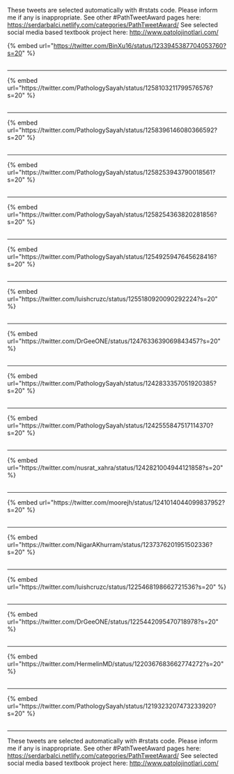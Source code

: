 

These tweets are selected automatically with #rstats code. Please inform me if any is inappropriate.
See other #PathTweetAward pages here: https://serdarbalci.netlify.com/categories/PathTweetAward/ 
See selected social media based textbook project here: http://www.patolojinotlari.com/

{% embed url="https://twitter.com/BinXu16/status/1233945387704053760?s=20" %}<br>
<br>
<hr>
{% embed url="https://twitter.com/PathologySayah/status/1258103211799576576?s=20" %}<br>
<br>
<hr>
{% embed url="https://twitter.com/PathologySayah/status/1258396146080366592?s=20" %}<br>
<br>
<hr>
{% embed url="https://twitter.com/PathologySayah/status/1258253943790018561?s=20" %}<br>
<br>
<hr>
{% embed url="https://twitter.com/PathologySayah/status/1258254363820281856?s=20" %}<br>
<br>
<hr>
{% embed url="https://twitter.com/PathologySayah/status/1254925947645628416?s=20" %}<br>
<br>
<hr>
{% embed url="https://twitter.com/luishcruzc/status/1255180920090292224?s=20" %}<br>
<br>
<hr>
{% embed url="https://twitter.com/DrGeeONE/status/1247633639069843457?s=20" %}<br>
<br>
<hr>
{% embed url="https://twitter.com/PathologySayah/status/1242833357051920385?s=20" %}<br>
<br>
<hr>
{% embed url="https://twitter.com/PathologySayah/status/1242555847517114370?s=20" %}<br>
<br>
<hr>
{% embed url="https://twitter.com/nusrat_xahra/status/1242821004944121858?s=20" %}<br>
<br>
<hr>
{% embed url="https://twitter.com/moorejh/status/1241014044099837952?s=20" %}<br>
<br>
<hr>
{% embed url="https://twitter.com/NigarAKhurram/status/1237376201951502336?s=20" %}<br>
<br>
<hr>
{% embed url="https://twitter.com/luishcruzc/status/1225468198662721536?s=20" %}<br>
<br>
<hr>
{% embed url="https://twitter.com/DrGeeONE/status/1225442095470718978?s=20" %}<br>
<br>
<hr>
{% embed url="https://twitter.com/HermelinMD/status/1220367683662774272?s=20" %}<br>
<br>
<hr>
{% embed url="https://twitter.com/PathologySayah/status/1219323207473233920?s=20" %}<br>
<br>
<hr>


These tweets are selected automatically with #rstats code. Please inform me if any is inappropriate.
See other #PathTweetAward pages here: https://serdarbalci.netlify.com/categories/PathTweetAward/ 
See selected social media based textbook project here: http://www.patolojinotlari.com/
